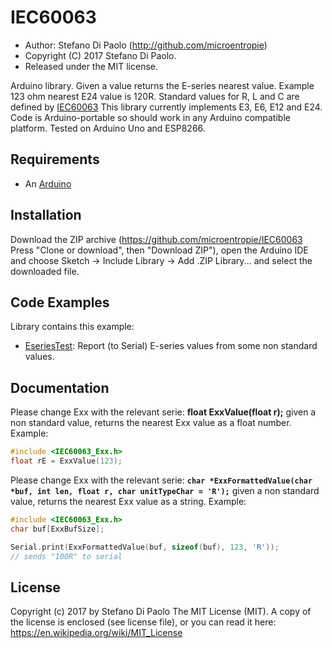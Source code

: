 IEC60063
========

* Author: Stefano Di Paolo (<http://github.com/microentropie>)
* Copyright (C) 2017 Stefano Di Paolo.
* Released under the MIT license.

Arduino library.
Given a value returns the E-series nearest value.
Example 123 ohm nearest E24 value is 120R.
Standard values for R, L and C are defined by [IEC60063](https://en.wikipedia.org/wiki/E-series_of_preferred_numbers)
This library currently implements E3, E6, E12 and E24.
Code is Arduino-portable so should work in any Arduino compatible platform.
Tested on Arduino Uno and ESP8266.

Requirements
------------
* An [Arduino](http://arduino.cc/)

Installation
------------
Download the ZIP archive (<https://github.com/microentropie/IEC60063> Press "Clone or download", then "Download ZIP"),
open the Arduino IDE and choose Sketch -> Include Library -> Add .ZIP Library... and select the downloaded file.

Code Examples
-------------
Library contains this example:
* [EseriesTest](./examples/EseriesTest/EseriesTest.ino):
  Report (to Serial) E-series values from some non standard values.

Documentation
-------------
Please change Exx with the relevant serie:
**float ExxValue(float r);**
given a non standard value, returns the nearest Exx value as a float number.
Example:
```C++
#include <IEC60063_Exx.h>
float rE = ExxValue(123);
```


Please change Exx with the relevant serie:
**`char *ExxFormattedValue(char *buf, int len, float r, char unitTypeChar = 'R');`**
given a non standard value, returns the nearest Exx value as a string.
Example:
```C++
#include <IEC60063_Exx.h>
char buf[ExxBufSize];

Serial.print(ExxFormattedValue(buf, sizeof(buf), 123, 'R')); 
// sends "100R" to serial
```


License
-------
Copyright (c) 2017 by Stefano Di Paolo
The MIT License (MIT).
A copy of the license is enclosed (see license file), or you can read it here:
<https://en.wikipedia.org/wiki/MIT_License>

